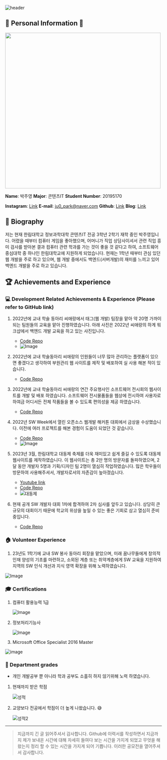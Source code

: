 ![header](https://capsule-render.vercel.app/api?type=waving&color=auto&height=300&section=header&text=About%20the%20JuYoung😊&fontSize=60&animation=fadeIn&fontAlignY=38&desc=Hallym-Github-PR-Contest&descAlignY=70&descAlign=62)

## 👨 Personal Information 👨

<img src="https://github.com/jyp-on/Hallym-Github-PR-Contest/assets/52206904/221cfce7-7b40-4fd2-b3fa-24a879f90154" height="500"/>

**Name**: 박주영 
**Major**: 콘텐츠IT 
**Student Number**: 20195170 

**Instagram**: [Link](https://www.instagram.com/jyp.on/)
**E-mail**: ju0_park@naver.com 
**Github**: [Link](https://github.com/jyp-on) 
**Blog**: [Link](https://jyp-on.dev/)

## 📝 Biography

저는 현재 한림대학교 정보과학대학 콘텐츠IT 전공 3학년 2학기 재학 중인 박주영입니다. 어렸을 때부터 컴퓨터 게임을 좋아했으며, 어머니가 직업 상담사이셔서 관련 직업 흥미 검사를 받아본 결과 컴퓨터 관련 학과를 가는 것이 좋을 것 같다고 하여, 소프트웨어 중심대학 중 하나인 한림대학교에 지원하게 되었습니다. 현재는 1학년 때부터 관심 있던 웹 개발을 주로 하고 있으며, 웹 개발 중에서도 백엔드(서버개발)의 재미를 느끼고 있어 백엔드 개발을 주로 하고 있습니다.

## 🏆 Achievements and Experience

### 💻 Development Related Achievements & Experience (Please refer to GitHub link)

1. 2022년에 교내 학술 동아리 씨애랑에서 태그(웹 개발) 팀장을 맡아 약 20명 가까이 되는 팀원들의 교육을 맡아 진행하였습니다. 아래 사진은 2022년 씨애랑의 하계 워크샵에서 백엔드 개발 교육을 하고 있는 사진입니다.
    - [Code Repo](https://github.com/mythpoy/mongoose_board_exam)
    - ![Image](https://github.com/jyp-on/Hallym-Github-PR-Contest/assets/52206904/161cdf1d-2f6f-4f35-ba81-d8d33c350e21)

2. 2022년에 교내 학술동아리 씨애랑의 인원들이 너무 많아 관리하는 플랫폼이 있으면 좋겠다고 생각하여 부원관리 웹 사이트를 제작 및 배포하여 실 사용 해본 적이 있습니다.
    - [Code Repo](https://github.com/CaerangManagement/Club_Management)

3. 2022년에 교내 학술동아리 씨애랑의 연간 주요행사인 소프트웨어 전시회의 웹사이트를 개발 및 배포 하였습니다. 소프트웨어 전시물품들을 웹상에 전시하여 사용자로 하여금 어디서든 전체 작품들을 볼 수 있도록 편의성을 제공 하였습니다.
    - [Code Repo](https://github.com/CaerangManagement/2022-SoftwareExhibition)

4. 2022년 SW Week에서 열린 오픈소스 웹개발 해커톤 대회에서 금상을 수상했습니다. 이전에 여러 프로젝트를 해본 경험이 도움이 되었던 것 같습니다.
    - [Code Repo](https://github.com/mythpoy/hackathon)
    - ![Image](https://github.com/jyp-on/Hallym-Github-PR-Contest/assets/52206904/11cba6f1-e7df-44f9-b2f5-6a9e1e84cf52)

5. 2023년 3월, 한림대학교 대동제 축제를 더욱 재미있고 쉽게 즐길 수 있도록 대동제 웹사이트를 제작하였습니다. 이 웹사이트는 총 2만 명의 방문자를 돌파하였으며, 2달 동안 개발자 5명과 기획/디자인 팀 2명이 열심히 작업하였습니다. 많은 학우들이 방문하여 사용해주셔서, 개발자로서의 자존감이 높아졌습니다.
   - [Youtube link](https://youtu.be/ubvYQqzU7FY)
   - [Code Repo](https://github.com/Hallym-LIKELION/HallymFestival2023-Backend-)
   - ![대동제](https://github.com/jyp-on/Hallym-Github-PR-Contest/assets/52206904/d71bbc75-a29a-4975-a976-ea0cb7aea8a3)

6. 현재 공개 SW 개발자 대회 1차에 합격하여 2차 심사를 앞두고 있습니다. 상당히 큰 규모의 대회이기 때문에 학교의 위상을 높일 수 있는 좋은 기회로 삼고 열심히 준비중입니다.
   - [Code Repo](https://github.com/MotuS-Web)
### 🏠 Volunteer Experience

1. 23년도 1학기에 교내 SW 봉사 동아리 회장을 맡았으며, 미래 꿈나무들에게 창의적 인재 양성의 기초를 마련하고, 소외된 계층 또는 취약계층에게 SW 교육을 지원하여 지역의 SW 인식 개선과 지식 영역 확장을 위해 노력하였습니다.

![Image](https://github.com/jyp-on/Hallym-Github-PR-Contest/assets/52206904/fd490d1c-85c1-4551-bb20-ed4ca91c1c27)

### 🎓 Certifications

1. 컴퓨터 활용능력 1급

    ![Image](https://github.com/jyp-on/Hallym-Github-PR-Contest/assets/52206904/e407e6df-b513-45b2-8564-ea7601911be3)
    
2. 정보처리기능사

   ![Image](https://github.com/jyp-on/Hallym-Github-PR-Contest/assets/52206904/46d59b97-d10a-4e7f-bed0-35259d1909c7)
   
3. Microsoft Office Specialist 2016 Master
   
  ![image](https://github.com/jyp-on/Hallym-Github-PR-Contest/assets/52206904/b58c5873-bdf9-4536-84b5-78166099d556)


### 📝 Department grades

- 개인 개발공부 뿐 아니라 학과 공부도 소흘히 하지 않기위해 노력 하였습니다.

1. 현재까지 받은 학점

    ![성적](https://github.com/jyp-on/Hallym-Github-PR-Contest/assets/52206904/aaa8ea18-29d5-4b30-98f4-193190b7732b)
2. 교양보다 전공에서 학점이 더 높게 나왔습니다. 😅
   
   ![성적2](https://github.com/jyp-on/Hallym-Github-PR-Contest/assets/52206904/13cb70b3-6bf6-4349-afc7-e0a5f62c1f8f)

---

> 지금까지 긴 글 읽어주셔서 감사합니다. Github에 이력서를 작성하면서 지금까지 제가 보내온 시간에 대해 자세히 들여다 보는
> 시간을 가지게 되었고 무엇을 해왔는지 정리 할 수 있는 시간을 가지게 되어 기쁩니다. 이러한 공모전을 열어주셔서 감사합니다.


